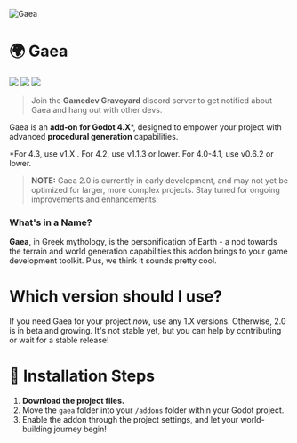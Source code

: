 ![Gaea](/logo.svg)

# 🌍 Gaea

[![](https://img.shields.io/badge/BenjaTK-Follow%20me!-%23FA5C5C?style=for-the-badge&logo=itchdotio&logoColor=white
)](https://benjatk.itch.io/) [![](https://img.shields.io/badge/Docs-%239dbd4b?style=for-the-badge&logo=https%3A%2F%2Ffonts.googleapis.com%2Fcss2%3Ffamily%3DMaterial%2BSymbols%2BOutlined%3Aopsz%2Cwght%2CFILL%2CGRAD%4048%2C400%2C1%2C0&logoColor=white
)](https://benjatk.github.io/Gaea/#/) [![](https://img.shields.io/badge/-Gamedev%20Graveyard-5865f2?style=for-the-badge&logo=discord&labelColor=white)](https://discord.gg/V7UsX54V49)
> Join the **Gamedev Graveyard** discord server to get notified about Gaea and hang out with other devs.

Gaea is an **add-on for Godot 4.X**\*, designed to empower your project with advanced **procedural generation** capabilities.

*For 4.3, use v1.X . For 4.2, use v1.1.3 or lower. For 4.0-4.1, use v0.6.2 or lower.

> **NOTE:** Gaea 2.0 is currently in early development, and may not yet be optimized for larger, more complex projects. Stay tuned for ongoing improvements and enhancements!

### What's in a Name?

**Gaea**, in Greek mythology, is the personification of Earth - a nod towards the terrain and world generation capabilities this addon brings to your game development toolkit. Plus, we think it sounds pretty cool.

# Which version should I use?

If you need Gaea for your project _now_, use any 1.X versions. Otherwise, 2.0 is in beta and growing. It's not stable yet, but you can help by contributing or wait for a stable release!


# 🔧 Installation Steps

1. **Download the project files.**
2. Move the `gaea` folder into your `/addons` folder within your Godot project.
3. Enable the addon through the project settings, and let your world-building journey begin!
